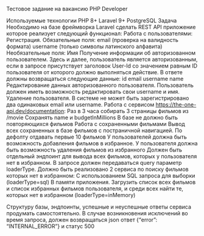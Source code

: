 Тестовое задание на вакансию 
PHP Developer

Используемые технологии
PHP 8+
Laravel 9+
PostgreSQL
Задача
Необходимо на базе фреймворка Laravel сделать REST API приложение которое реализует следующий функционал:
Работа с пользователями:
Регистрация.
Обязательные поля:
email (проверка на валидность формата)
username (только символы латинского алфавита)
Необязательные поля:
Имя
Получение информации об авторизованном пользователем.
Здесь и далее, пользователь является авторизованным, если в запросе присутствует заголовок User-Id со значением равным ID пользователя от которого должно выполняться действие. 
В ответе должны возвращаться следующие данные:
id
email
username
name
Редактирование данных авторизованного пользователя.
Пользователь должен иметь возможность редактировать свои username и имя.
Удаление пользователя.
В системе не может быть зарегистрировано два одинаковых email или username.
Работа с сервисом https://the-one-api.dev/documentation:
Раз в 3 часа собирать 3 страницы фильмов из /movie
Сохранять name и budgetInMillions
В базе не должно быть повторяющихся фильмов
Работа с сохраненными фильмами
Вывод всех сохраненных в базе фильмов с постраничной навигацией. По дефолту отдавать первые 10 фильмов
У пользователей должна быть возможность добавления фильмов в избранное.
У пользователя должна быть возможность удаления фильмов из избранного
Должен быть отдельный эндпоинт для вывода всех фильмов, которых у пользователя нет в избранном. В запросе должен передаваться query параметр loaderType. Должно быть реализовано 2 сервиса по поиску фильмов которых нет в избранном:
С использованием SQL запроса для выборки
(loaderType=sql)
В памяти приложения. Загрузить список всех фильмов и список избранных фильмов пользователя, и среди всех найти те, которых нет в избранном
(loaderType=inMemory)


Структуру базы, эндпоинты, успешные и неуспешные ответы сервиса продумать самостоятельно.
В случае возникновения исключений во время запроса, должен возвращаться json ответ {“error”: “INTERNAL_ERROR”} и статус 500
